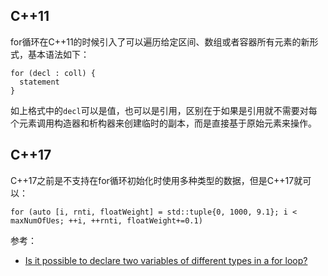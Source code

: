 ## C++11

for循环在C++11的时候引入了可以遍历给定区间、数组或者容器所有元素的新形式，基本语法如下：

```
for (decl : coll) {
  statement
}
```

如上格式中的`decl`可以是值，也可以是引用，区别在于如果是引用就不需要对每个元素调用构造器和析构器来创建临时的副本，而是直接基于原始元素来操作。


## C++17

C++17之前是不支持在for循环初始化时使用多种类型的数据，但是C++17就可以：

```
for (auto [i, rnti, floatWeight] = std::tuple{0, 1000, 9.1}; i < maxNumOfUes; ++i, ++rnti, floatWeight+=0.1)
```

参考：

- [Is it possible to declare two variables of different types in a for loop?](https://stackoverflow.com/questions/2687392/is-it-possible-to-declare-two-variables-of-different-types-in-a-for-loop)
